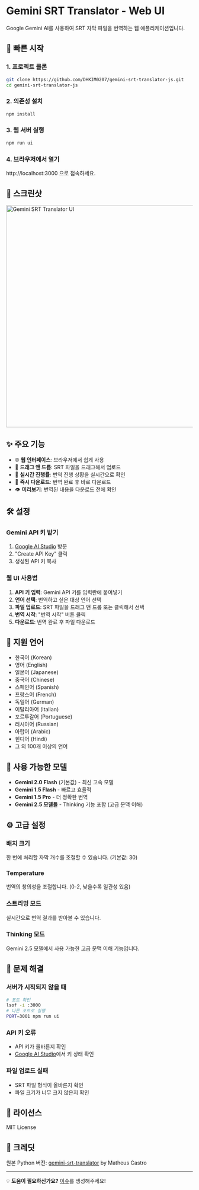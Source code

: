 # Gemini SRT Translator - Web UI

Google Gemini AI를 사용하여 SRT 자막 파일을 번역하는 웹 애플리케이션입니다.

## 🚀 빠른 시작

### 1. 프로젝트 클론
```bash
git clone https://github.com/DHKIM0207/gemini-srt-translator-js.git
cd gemini-srt-translator-js
```

### 2. 의존성 설치
```bash
npm install
```

### 3. 웹 서버 실행
```bash
npm run ui
```

### 4. 브라우저에서 열기
http://localhost:3000 으로 접속하세요.

## 📸 스크린샷

<img width="600" alt="Gemini SRT Translator UI" src="https://github.com/DHKIM0207/gemini-srt-translator-js/assets/38580573/screenshot-placeholder">

## ✨ 주요 기능

- 🌐 **웹 인터페이스**: 브라우저에서 쉽게 사용
- 📁 **드래그 앤 드롭**: SRT 파일을 드래그해서 업로드
- 🔄 **실시간 진행률**: 번역 진행 상황을 실시간으로 확인
- 💾 **즉시 다운로드**: 번역 완료 후 바로 다운로드
- 👁️ **미리보기**: 번역된 내용을 다운로드 전에 확인

## 🛠️ 설정

### Gemini API 키 받기

1. [Google AI Studio](https://makersuite.google.com/app/apikey) 방문
2. "Create API Key" 클릭
3. 생성된 API 키 복사

### 웹 UI 사용법

1. **API 키 입력**: Gemini API 키를 입력란에 붙여넣기
2. **언어 선택**: 번역하고 싶은 대상 언어 선택
3. **파일 업로드**: SRT 파일을 드래그 앤 드롭 또는 클릭해서 선택
4. **번역 시작**: "번역 시작" 버튼 클릭
5. **다운로드**: 번역 완료 후 파일 다운로드

## 🎯 지원 언어

- 한국어 (Korean)
- 영어 (English)
- 일본어 (Japanese)
- 중국어 (Chinese)
- 스페인어 (Spanish)
- 프랑스어 (French)
- 독일어 (German)
- 이탈리아어 (Italian)
- 포르투갈어 (Portuguese)
- 러시아어 (Russian)
- 아랍어 (Arabic)
- 힌디어 (Hindi)
- 그 외 100개 이상의 언어

## 🤖 사용 가능한 모델

- **Gemini 2.0 Flash** (기본값) - 최신 고속 모델
- **Gemini 1.5 Flash** - 빠르고 효율적
- **Gemini 1.5 Pro** - 더 정확한 번역
- **Gemini 2.5 모델들** - Thinking 기능 포함 (고급 문맥 이해)

## ⚙️ 고급 설정

### 배치 크기
한 번에 처리할 자막 개수를 조절할 수 있습니다. (기본값: 30)

### Temperature
번역의 창의성을 조절합니다. (0-2, 낮을수록 일관성 있음)

### 스트리밍 모드
실시간으로 번역 결과를 받아볼 수 있습니다.

### Thinking 모드
Gemini 2.5 모델에서 사용 가능한 고급 문맥 이해 기능입니다.

## 🐛 문제 해결

### 서버가 시작되지 않을 때
```bash
# 포트 확인
lsof -i :3000
# 다른 포트로 실행
PORT=3001 npm run ui
```

### API 키 오류
- API 키가 올바른지 확인
- [Google AI Studio](https://makersuite.google.com/app/apikey)에서 키 상태 확인

### 파일 업로드 실패
- SRT 파일 형식이 올바른지 확인
- 파일 크기가 너무 크지 않은지 확인

## 📄 라이선스

MIT License

## 🙏 크레딧

원본 Python 버전: [gemini-srt-translator](https://github.com/MaKTaiL/gemini-srt-translator) by Matheus Castro

---

💡 **도움이 필요하신가요?** [이슈](https://github.com/DHKIM0207/gemini-srt-translator-js/issues)를 생성해주세요!